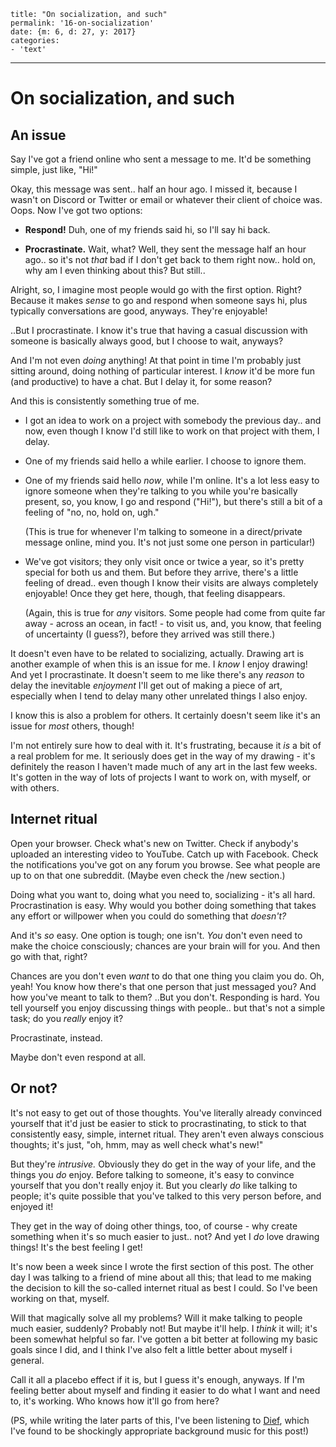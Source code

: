 
    title: "On socialization, and such"
    permalink: '16-on-socialization'
    date: {m: 6, d: 27, y: 2017}
    categories:
    - 'text'

---

# On socialization, and such

## An issue

Say I've got a friend online who sent a message to me. It'd be something
simple, just like, "Hi!"

Okay, this message was sent.. half an hour ago. I missed it, because I wasn't
on Discord or Twitter or email or whatever their client of choice was. Oops.
Now I've got two options:

* **Respond!** Duh, one of my friends said hi, so I'll say hi back.

* **Procrastinate.** Wait, what? Well, they sent the message half an hour ago..
  so it's not *that* bad if I don't get back to them right now.. hold on, why
  am I even thinking about this? But still..

Alright, so, I imagine most people would go with the first option. Right?
Because it makes *sense* to go and respond when someone says hi, plus typically
conversations are good, anyways. They're enjoyable!

..But I procrastinate. I know it's true that having a casual discussion with
someone is basically always good, but I choose to wait, anyways?

And I'm not even *doing* anything! At that point in time I'm probably just
sitting around, doing nothing of particular interest. I *know* it'd be more fun
(and productive) to have a chat. But I delay it, for some reason?

And this is consistently something true of me.

* I got an idea to work on a project with somebody the previous day.. and now,
  even though I know I'd still like to work on that project with them, I delay.

* One of my friends said hello a while earlier. I choose to ignore them.

* One of my friends said hello *now*, while I'm online. It's a lot less easy
  to ignore someone when they're talking to you while you're basically present,
  so, you know, I go and respond ("Hi!"), but there's still a bit of a feeling
  of "no, no, hold on, ugh."

  (This is true for whenever I'm talking to someone in a direct/private
  message online, mind you. It's not just some one person in particular!)

* We've got visitors; they only visit once or twice a year, so it's pretty
  special for both us and them. But before they arrive, there's a little
  feeling of dread.. even though I know their visits are always completely
  enjoyable! Once they get here, though, that feeling disappears.

  (Again, this is true for *any* visitors. Some people had come from quite
  far away - across an ocean, in fact! - to visit us, and, you know, that
  feeling of uncertainty (I guess?), before they arrived was still there.)

It doesn't even have to be related to socializing, actually. Drawing art is
another example of when this is an issue for me. I *know* I enjoy drawing!
And yet I procrastinate. It doesn't seem to me like there's any *reason* to
delay the inevitable *enjoyment* I'll get out of making a piece of art,
especially when I tend to delay many other unrelated things I also enjoy.

I know this is also a problem for others. It certainly doesn't seem like it's
an issue for *most* others, though!

I'm not entirely sure how to deal with it. It's frustrating, because it *is* a
bit of a real problem for me. It seriously does get in the way of my drawing -
it's definitely the reason I haven't made much of any art in the last few
weeks. It's gotten in the way of lots of projects I want to work on, with
myself, or with others.


## Internet ritual

Open your browser. Check what's new on Twitter. Check if anybody's uploaded an
interesting video to YouTube. Catch up with Facebook. Check the notifications
you've got on any forum you browse. See what people are up to on that one
subreddit. (Maybe even check the /new section.)

Doing what you want to, doing what you need to, socializing - it's all hard.
Procrastination is easy. Why would you bother doing something that takes any
effort or willpower when you could do something that *doesn't?*

And it's *so* easy. One option is tough; one isn't. *You* don't even need to
make the choice consciously; chances are your brain will for you. And then go
with that, right?

Chances are you don't even *want* to do that one thing you claim you do. Oh,
yeah! You know how there's that one person that just messaged you? And how
you've meant to talk to them? ..But you don't. Responding is hard. You tell
yourself you enjoy discussing things with people.. but that's not a simple
task; do you *really* enjoy it?

Procrastinate, instead.

Maybe don't even respond at all.


## Or not?

It's not easy to get out of those thoughts. You've literally already convinced
yourself that it'd just be easier to stick to procrastinating, to stick to that
consistently easy, simple, internet ritual. They aren't even always conscious
thoughts; it's just, "oh, hmm, may as well check what's new!"

But they're *intrusive.* Obviously they do get in the way of your life, and the
things you *do* enjoy. Before talking to someone, it's easy to convince
yourself that you don't really enjoy it. But you clearly *do* like talking to
people; it's quite possible that you've talked to this very person before, and
enjoyed it!

They get in the way of doing other things, too, of course - why create
something when it's so much easier to just.. not? And yet I *do* love drawing
things! It's the best feeling I get!

It's now been a week since I wrote the first section of this post. The other
day I was talking to a friend of mine about all this; that lead to me making
the decision to kill the so-called internet ritual as best I could. So I've
been working on that, myself.

Will that magically solve all my problems? Will it make talking to people much
easier, suddenly? Probably not! But maybe it'll help. I *think* it will; it's
been somewhat helpful so far. I've gotten a bit better at following my basic
goals since I did, and I think I've also felt a little better about myself i
general.

Call it all a placebo effect if it is, but I guess it's enough, anyways. If I'm
feeling better about myself and finding it easier to do what I want and need
to, it's working. Who knows how it'll go from here?

(PS, while writing the later parts of this, I've been listening to
[Dief](https://c418.bandcamp.com/album/dief), which I've found to be shockingly
appropriate background music for this post!)
